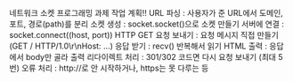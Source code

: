 네트워크 소켓 프로그래밍 과제
작업 계획!!
URL 파싱	: 사용자가 준 URL에서 도메인, 포트, 경로(path)를 분리
소켓 생성	: socket.socket()으로 소켓 만들기
서버에 연결	: socket.connect((host, port))
HTTP GET 요청 보내기 :	요청 메시지 직접 만들기 (GET / HTTP/1.0\r\nHost: ...)
응답 받기	: recv() 반복해서 읽기
HTML 출력	: 응답에서 body만 골라 출력
리다이렉트 처리	: 301/302 코드면 다시 요청 보내기 (최대 5번)
오류 처리	: http://로 안 시작하거나, https는 못 다루는 등
